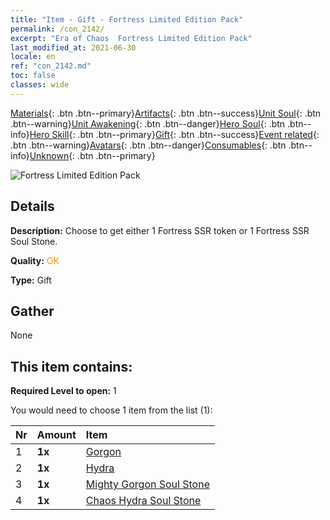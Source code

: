 ```yaml
---
title: "Item - Gift - Fortress Limited Edition Pack"
permalink: /con_2142/
excerpt: "Era of Chaos  Fortress Limited Edition Pack"
last_modified_at: 2021-06-30
locale: en
ref: "con_2142.md"
toc: false
classes: wide
---
```

 [Materials](/Items/){: .btn .btn--primary}[Artifacts](/Items/Artifacts/){: .btn .btn--success}[Unit Soul](/Items/UnitSoul/){: .btn .btn--warning}[Unit Awakening](/Items/UnitAwakening/){: .btn .btn--danger}[Hero Soul](/Items/HeroSoul/){: .btn .btn--info}[Hero Skill](/Items/HeroSkill/){: .btn .btn--primary}[Gift](/Items/Gift/){: .btn .btn--success}[Event related](/Items/Events/){: .btn .btn--warning}[Avatars](/Items/Avatars/){: .btn .btn--danger}[Consumables](/Items/Consumables/){: .btn .btn--info}[Unknown](/Items/Unknown/){: .btn .btn--primary}

 ![Fortress Limited Edition Pack](/images/t/i_994009.png)

## Details
 **Description:** Choose to get either 1 Fortress SSR token or 1 Fortress SSR Soul Stone.

 **Quality:** <span style="color: #FF8C00">OK</span>

 **Type:** Gift

## Gather

  None

## This item contains:

 **Required Level to open:** 1

 You would need to choose 1 item from the list (1):

  | Nr | Amount |     Item    |
  |:---|:-------|:------------|
  | 1 |  **1x** | [Gorgon](/Items/unt_257/) |  | 
  | 2 |  **1x** | [Hydra](/Items/unt_259/) |  | 
  | 3 |  **1x** | [Mighty Gorgon Soul Stone](/Items/unt_339/) |  | 
  | 4 |  **1x** | [Chaos Hydra Soul Stone](/Items/unt_341/) |  | 
